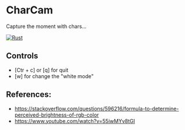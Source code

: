 # CharCam

Capture the moment with chars...

[![Rust](https://github.com/jlopezcur/charcam/actions/workflows/rust.yml/badge.svg)](https://github.com/jlopezcur/charcam/actions/workflows/rust.yml)

## Controls

- [Ctr + c] or [q] for quit
- [w] for change the "white mode"

## References:

- https://stackoverflow.com/questions/596216/formula-to-determine-perceived-brightness-of-rgb-color
- https://www.youtube.com/watch?v=55iwMYv8tGI
